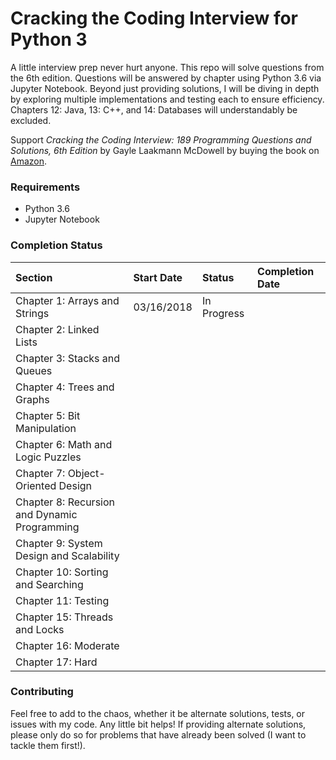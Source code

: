 # Cracking the Coding Interview for Python 3

A little interview prep never hurt anyone. This repo will solve questions from the 6th edition. Questions will be answered by chapter using Python 3.6 via Jupyter Notebook. Beyond just providing solutions, I will be diving in depth by exploring multiple implementations and testing each to ensure efficiency. Chapters 12: Java, 13: C++, and 14: Databases will understandably be excluded.

Support *Cracking the Coding Interview: 189 Programming Questions and Solutions, 6th Edition* by Gayle Laakmann McDowell by buying the book on [Amazon](https://www.amazon.com/Cracking-Coding-Interview-Programming-Questions/dp/0984782850/ref=sr_1_1?ie=UTF8&qid=1521267378&sr=8-1&keywords=ctci).

### Requirements

- Python 3.6
- Jupyter Notebook

### Completion Status

| Section                                      | Start Date | Status      | Completion Date |
|:-------------------------------------------- |:---------- |:----------  |:--------------- |
| Chapter 1: Arrays and Strings                | 03/16/2018 | In Progress |                 |
| Chapter 2: Linked Lists                      |            |             |                 |
| Chapter 3: Stacks and Queues                 |            |             |                 |
| Chapter 4: Trees and Graphs                  |            |             |                 |
| Chapter 5: Bit Manipulation                  |            |             |                 |
| Chapter 6: Math and Logic Puzzles            |            |             |                 |
| Chapter 7: Object-Oriented Design            |            |             |                 |
| Chapter 8: Recursion and Dynamic Programming |            |             |                 |
| Chapter 9: System Design and Scalability     |            |             |                 |
| Chapter 10: Sorting and Searching            |            |             |                 |
| Chapter 11: Testing                          |            |             |                 |
| Chapter 15: Threads and Locks                |            |             |                 |
| Chapter 16: Moderate                         |            |             |                 |
| Chapter 17: Hard                             |            |             |                 ||



### Contributing

Feel free to add to the chaos, whether it be alternate solutions, tests, or issues with my code. Any little bit helps! If providing alternate solutions, please only do so for problems that have already been solved (I want to tackle them first!).
